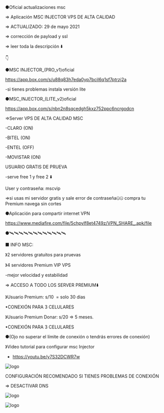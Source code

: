 ●Oficial actualizaciones msc

=> Aplicación MSC INJECTOR VPS DE ALTA CALIDAD

=> ACTUALIZADO: 29 de mayo 2021 

=> corrección de payload y ssl

=> leer toda la descripción ⬇️

👇 

●MSC INJECTOR_(PRO_v1)oficial

https://app.box.com/s/u88q83h7eda0yp7bcil6q1sf7ptrzj2a 

-si tienes problemas instala versión lite

●MSC_INJECTOR_(LITE_v2)oficial 

https://app.box.com/s/nbn2n8sqcedgh5kxz752ppc6ncrgodcn

=>Server VPS DE ALTA CALIDAD MSC

-CLARO (ON)

-BITEL (ON)

-ENTEL (OFF)

-MOVISTAR (ON)

USUARIO GRATIS DE PRUEVA

-serve free 1 y free 2 ⬇️

User y contraseña: mscvip 

=>si usas mi servidor gratis y sale error de contraseña🤐🤐 compra tu Premium navega sin cortes

●Aplicación para compartir internet VPN 

https://www.mediafire.com/file/5chpylf8et4749z/VPN_SHARE_.apk/file 

●🛰🛰🛰🛰🛰🛰🛰🛰🛰🛰🛰🛰

■ INFO MSC:

》2 servidores gratuitos para pruevas

》4 servidores Premium VIP VPS 

-mejor velocidad y estabilidad

=> ACCESO A TODO LOS SERVER PREMIUM⬇️

》Usuario Premium: s/10  = solo 30 dias

•CONEXIÓN PARA 3 CELULARES

》Usuario Premium Donar: s/20 => 5 meses.

•CONEXIÓN PARA 3 CELULARES

●(Ojo no superar el límite de conexión o tendrás errores de conexión)

》Video tutorial para configurar msc Injector 
- https://youtu.be/y7S32DCWR7w

![logo](https://raw.githubusercontent.com/Maicolsc/msc_injector/main/Screenshot_20210515-155749_MSC%20Injector.jpg)


CONFIGURACIÓN RECOMENDADO SI TIENES PROBLEMAS DE CONEXIÓN

=> DESACTIVAR DNS



![logo](https://raw.githubusercontent.com/Maicolsc/msc_injector/main/Screenshot_20210515-174453_MSC%20Injector.jpg)


![logo](https://github.com/Maicolsc/msc_injector/blob/main/Screenshot_20210515-174519_MSC%20Injector.jpg)


